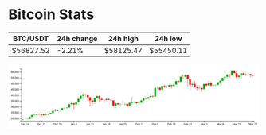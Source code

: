 # Bitcoin Stats

BTC/USDT|24h change|24h high|24h low|
|---|---|---|---|
|$56827.52|-2.21%|$58125.47|$55450.11|

<img src="./chart.svg">
